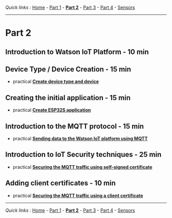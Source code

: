 *Quick links :*
[Home](/README.md) - [Part 1](../part1/README.md) - [**Part 2**](../part2/README.md) - [Part 3](../part3/README.md) - [Part 4](../part4/README.md) - [Sensors](/en/sensors/README.md)
***

# Part 2

## Introduction to Watson IoT Platform - 10 min

## Device Type / Device Creation - 15 min

- practical [**Create device type and device**](DEVICE.md)

## Creating the initial application - 15 min

- practical [**Create ESP32S application**](APP.md)

## Introduction to the MQTT protocol - 15 min

- practical [**Sending data to the Watson IoT platform using MQTT**](MQTT.md)

## Introduction to IoT Security techniques - 25 min

- practical [**Securing the MQTT traffic using self-signed certificate**](CERT1.md)

## Adding client certificates - 10 min

- practical [**Securing the MQTT traffic using a client certificate**](CERT2.md)

***
*Quick links :*
[Home](/README.md) - [Part 1](../part1/README.md) - [**Part 2**](../part2/README.md) - [Part 3](../part3/README.md) - [Part 4](../part4/README.md) - [Sensors](/en/sensors/README.md)

